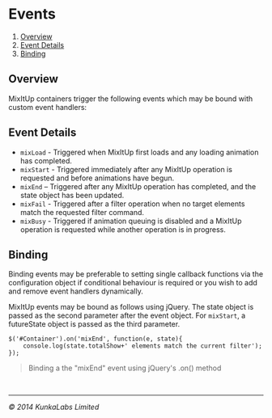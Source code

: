 Events
=========

1. [Overview](#overview)
1. [Event Details](#events)
1. [Binding](#binding)

## Overview

MixItUp containers trigger the following events which may be bound with custom event handlers:

## Event Details

- `mixLoad` - Triggered when MixItUp first loads and any loading animation has completed.
- `mixStart` - Triggered immediately after any MixItUp operation is requested and before animations have begun.
- `mixEnd` – Triggered after any MixItUp operation has completed, and the state object has been updated.
- `mixFail` - Triggered after a filter operation when no target elements match the requested filter command.
- `mixBusy` - Triggered if animation queuing is disabled and a MixItUp operation is requested while another operation is in progress.

## Binding

Binding events may be preferable to setting single callback functions via the configuration object if conditional behaviour is required or you wish to add and remove event handlers dynamically.

MixItUp events may be bound as follows using jQuery. The state object is passed as the second parameter after the event object. For `mixStart`, a futureState object is passed as the third parameter.

```
$('#Container').on('mixEnd', function(e, state){
	console.log(state.totalShow+' elements match the current filter');
});
```
> Binding a the "mixEnd" event using jQuery's .on() method

<br/>

-------
*&copy; 2014 KunkaLabs Limited*
